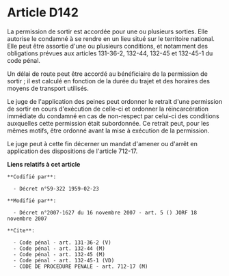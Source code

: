 # Article D142

La permission de sortir est accordée pour une ou plusieurs sorties. Elle autorise le condamné à se rendre en un lieu situé
sur le territoire national. Elle peut être assortie d'une ou plusieurs conditions, et notamment des obligations prévues aux
articles 131-36-2, 132-44, 132-45 et 132-45-1 du code pénal.

Un délai de route peut être accordé au bénéficiaire de la permission de sortir ; il est calculé en fonction de la durée du
trajet et des horaires des moyens de transport utilisés.

Le juge de l'application des peines peut ordonner le retrait d'une permission de sortir en cours d'exécution de celle-ci et
ordonner la réincarcération immédiate du condamné en cas de non-respect par celui-ci des conditions auxquelles cette
permission était subordonnée. Ce retrait peut, pour les mêmes motifs, être ordonné avant la mise à exécution de la
permission.

Le juge peut à cette fin décerner un mandat d'amener ou d'arrêt en application des dispositions de l'article 712-17.

**Liens relatifs à cet article**

	**Codifié par**:

	  - Décret n°59-322 1959-02-23

	**Modifié par**:

	  - Décret n°2007-1627 du 16 novembre 2007 - art. 5 () JORF 18 novembre 2007

	**Cite**:

	  - Code pénal - art. 131-36-2 (V)
	  - Code pénal - art. 132-44 (M)
	  - Code pénal - art. 132-45 (M)
	  - Code pénal - art. 132-45-1 (VD)
	  - CODE DE PROCEDURE PENALE - art. 712-17 (M)
